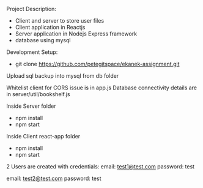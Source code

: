 Project Description: 

- Client and server to store user files
- Client application in Reactjs
- Server application in Nodejs Express framework
- database using mysql


Development Setup:

- git clone https://github.com/petegitspace/ekanek-assignment.git

Upload sql backup into mysql from db folder

Whitelist client for CORS issue is in app.js
Database connectivity details are in server/util/bookshelf.js

Inside Server folder
- npm install
- npm start

Inside Client react-app folder
- npm install
- npm start


2 Users are created with credentials:
email: test1@test.com
password: test

email: test2@test.com
password: test


